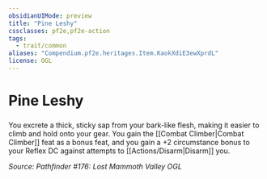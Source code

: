 ```yaml
---
obsidianUIMode: preview
title: "Pine Leshy"
cssclasses: pf2e,pf2e-action
tags:
  - trait/common
aliases: "Compendium.pf2e.heritages.Item.KaokXdiE3ewXprdL"
license: OGL
---
```

# Pine Leshy

### 






You excrete a thick, sticky sap from your bark-like flesh, making it easier to climb and hold onto your gear. You gain the [[Combat Climber|Combat Climber]] feat as a bonus feat, and you gain a +2 circumstance bonus to your Reflex DC against attempts to [[Actions/Disarm|Disarm]] you.

*Source: Pathfinder #176: Lost Mammoth Valley*
*OGL*